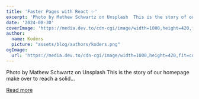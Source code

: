 ```yaml
---
title: 'Faster Pages with React ✨'
excerpt: 'Photo by Mathew Schwartz on Unsplash  This is the story of our homepage make over to reach a solid...'
date: '2024-08-30'
coverImage: 'https://media.dev.to/cdn-cgi/image/width=1000,height=420,fit=cover,gravity=auto,format=auto/https%3A%2F%2Fdev-to-uploads.s3.amazonaws.com%2Fuploads%2Farticles%2Ff7n3zh5decdmyg09r2hl.jpg'
author:
  name: Koders
  picture: "assets/blog/authors/koders.png"
ogImage:
  url: 'https://media.dev.to/cdn-cgi/image/width=1000,height=420,fit=cover,gravity=auto,format=auto/https%3A%2F%2Fdev-to-uploads.s3.amazonaws.com%2Fuploads%2Farticles%2Ff7n3zh5decdmyg09r2hl.jpg'
---
```


Photo by Mathew Schwartz on Unsplash  This is the story of our homepage make over to reach a solid...

[Read more](https://dev.to/smapiot/faster-pages-with-react-h8j)
